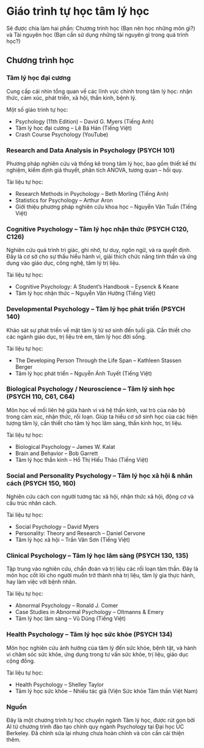 # Giáo trình tự học tâm lý học

Sẽ được chia làm hai phần: Chương trình học (Bạn nên học những môn gì?) và Tài nguyên học (Bạn cần sử dụng những tài nguyên gì trong quá trình học?)

## Chương trình học

### Tâm lý học đại cương

Cung cấp cái nhìn tổng quan về các lĩnh vực chính trong tâm lý học: nhận thức, cảm xúc, phát triển, xã hội, thần kinh, bệnh lý.

Một số giáo trình tự học:

* Psychology (11th Edition) – David G. Myers (Tiếng Anh)
* Tâm lý học đại cương – Lê Bá Hán (Tiếng Việt)
* Crash Course Psychology (YouTube)

### Research and Data Analysis in Psychology (PSYCH 101)

Phương pháp nghiên cứu và thống kê trong tâm lý học, bao gồm thiết kế thí nghiệm, kiểm định giả thuyết, phân tích ANOVA, tương quan – hồi quy.

Tài liệu tự học:

* Research Methods in Psychology – Beth Morling (Tiếng Anh)
* Statistics for Psychology – Arthur Aron
* Giới thiệu phương pháp nghiên cứu khoa học – Nguyễn Văn Tuấn (Tiếng Việt)


### Cognitive Psychology – Tâm lý học nhận thức (PSYCH C120, C126)

Nghiên cứu quá trình tri giác, ghi nhớ, tư duy, ngôn ngữ, và ra quyết định. Đây là cơ sở cho sự thấu hiểu hành vi, giải thích chức năng tinh thần và ứng dụng vào giáo dục, công nghệ, tâm lý trị liệu.

Tài liệu tự học:

* Cognitive Psychology: A Student’s Handbook – Eysenck & Keane
* Tâm lý học nhận thức – Nguyễn Văn Hường (Tiếng Việt)

### Developmental Psychology – Tâm lý học phát triển (PSYCH 140)

Khảo sát sự phát triển về mặt tâm lý từ sơ sinh đến tuổi già. Cần thiết cho các ngành giáo dục, trị liệu trẻ em, tâm lý học đời sống.

Tài liệu tự học:

* The Developing Person Through the Life Span – Kathleen Stassen Berger
* Tâm lý học phát triển – Nguyễn Ánh Tuyết (Tiếng Việt)

### Biological Psychology / Neuroscience – Tâm lý sinh học (PSYCH 110, C61, C64)

Môn học về mối liên hệ giữa hành vi và hệ thần kinh, vai trò của não bộ trong cảm xúc, nhận thức, rối loạn. Giúp ta hiểu cơ sở sinh học của các hiện tượng tâm lý, cần thiết cho tâm lý học lâm sàng, thần kinh học, trị liệu.

Tài liệu tự học:

* Biological Psychology – James W. Kalat
* Brain and Behavior – Bob Garrett
* Tâm lý học thần kinh – Hồ Thị Hiếu Thảo (Tiếng Việt)

### Social and Personality Psychology – Tâm lý học xã hội & nhân cách (PSYCH 150, 160)

Nghiên cứu cách con người tương tác xã hội, nhận thức xã hội, động cơ và cấu trúc nhân cách.

Tài liệu tự học:

* Social Psychology – David Myers
* Personality: Theory and Research – Daniel Cervone
* Tâm lý học xã hội – Trần Văn Sơn (Tiếng Việt)

### Clinical Psychology – Tâm lý học lâm sàng (PSYCH 130, 135)

Tập trung vào nghiên cứu, chẩn đoán và trị liệu các rối loạn tâm thần. Đây là môn học cốt lõi cho người muốn trở thành nhà trị liệu, tâm lý gia thực hành, hay làm việc với bệnh nhân.

Tài liệu tự học:

* Abnormal Psychology – Ronald J. Comer
* Case Studies in Abnormal Psychology – Oltmanns & Emery
* Tâm lý học lâm sàng – Vũ Dũng (Tiếng Việt)

### Health Psychology – Tâm lý học sức khỏe (PSYCH 134)

Môn học nghiên cứu ảnh hưởng của tâm lý đến sức khỏe, bệnh tật, và hành vi chăm sóc sức khỏe, ứng dụng trong tư vấn sức khỏe, trị liệu, giáo dục cộng đồng.

Tài liệu tự học:

* Health Psychology – Shelley Taylor
* Tâm lý học sức khỏe – Nhiều tác giả (Viện Sức khỏe Tâm thần Việt Nam)

### Nguồn

Đây là một chương trình tự học chuyên ngành Tâm lý học, được rút gọn bởi AI từ chương trình đào tạo chính quy ngành Psychology tại Đại học UC Berkeley. Đã chỉnh sửa lại nhưng chưa hoàn chỉnh và còn cần cải thiện thêm.

